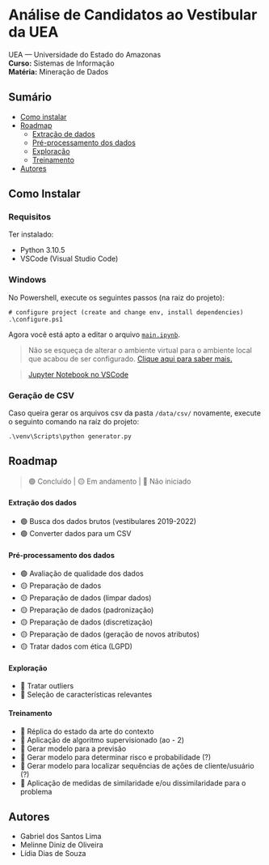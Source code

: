 # Análise de Candidatos ao Vestibular da UEA
UEA — Universidade do Estado do Amazonas \
**Curso:** Sistemas de Informação \
**Matéria:** Mineração de Dados 
## Sumário

- [Como instalar](#como-instalar)
- [Roadmap](#roadmap)
  - [Extração de dados](#extração-dos-dados)
  - [Pré-processamento dos dados](#pré-processamento-dos-dados)
  - [Exploração](#exploração)
  - [Treinamento](#treinamento)
- [Autores](#autores)

## Como Instalar

### Requisitos

Ter instalado:

- Python 3.10.5
- VSCode (Visual Studio Code)

### Windows

No Powershell, execute os seguintes passos (na raiz do projeto):

```shell
# configure project (create and change env, install dependencies)
.\configure.ps1
```

Agora você está apto a editar o arquivo [`main.ipynb`](./main.ipynb).

> Não se esqueça de alterar o ambiente virtual para o ambiente local que acabou de ser configurado. [Clique aqui para saber mais.](https://code.visualstudio.com/docs/python/environments)

> [Jupyter Notebook no VSCode](https://code.visualstudio.com/docs/datascience/jupyter-notebooks)

### Geração de CSV

Caso queira gerar os arquivos csv da pasta `/data/csv/` novamente, execute o seguinto comando na raíz do projeto:

```shell
.\venv\Scripts\python generator.py
```

## Roadmap

> 🟢 Concluído | 🟡 Em andamento | 🔴 Não iniciado

#### Extração dos dados

- 🟢 Busca dos dados brutos (vestibulares 2019-2022)
- 🟢 Converter dados para um CSV

#### Pré-processamento dos dados

- 🟢 Avaliação de qualidade dos dados
- 🟡 Preparação de dados
- 🟡 Preparação de dados (limpar dados)
- 🟡 Preparação de dados (padronização)
- 🟡 Preparação de dados (discretização)
- 🟡 Preparação de dados (geração de novos atributos)
- 🟡 Tratar dados com ética (LGPD)

#### Exploração

- 🔴 Tratar outliers
- 🔴 Seleção de características relevantes

#### Treinamento

- 🔴 Réplica do estado da arte do contexto
- 🔴 Aplicação de algoritmo supervisionado (ao - 2)
- 🔴 Gerar modelo para a previsão
- 🔴 Gerar modelo para determinar risco e probabilidade (?)
- 🔴 Gerar modelo para localizar sequências de ações de cliente/usuário (?)
- 🔴 Aplicação de medidas de similaridade e/ou dissimilaridade para o problema

## Autores

- Gabriel dos Santos Lima
- Melinne Diniz de Oliveira
- Lídia Dias de Souza

